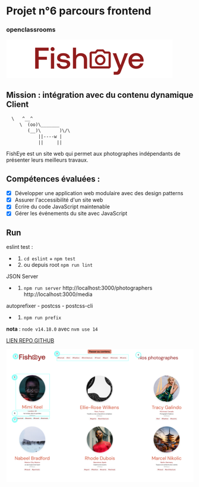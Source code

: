 # Projet n°6 parcours frontend

### openclassrooms

![Logo](./assets/logo.png)

## Mission : intégration avec du contenu dynamique Client

      \   ^__^
         \  (oo)\_______
            (__)\       )\/\
                ||----w |
                ||     ||

FishEye est un site web qui permet aux photographes indépendants de présenter leurs meilleurs travaux.

## Compétences évaluées :

- [x] Développer une application web modulaire avec des design patterns
- [x] Assurer l'accessibilité d'un site web
- [x] Écrire du code JavaScript maintenable
- [x] Gérer les événements du site avec JavaScript

## Run

eslint test :

- 1. `cd eslint` + `npm test`
- 2. ou depuis root `npm run lint`

JSON Server

- 1. `npm run server`
     http://localhost:3000/photographers
     http://localhost:3000/media

autoprefixer - postcss - postcss-cli

- 1. `npm run prefix`

**nota** : `node v14.18.0` avec `nvm use 14`

[LIEN REPO GITHUB](https://github.com/git504/Git504_01102021_FishEye)

![Logo](./assets/teaser.png)
